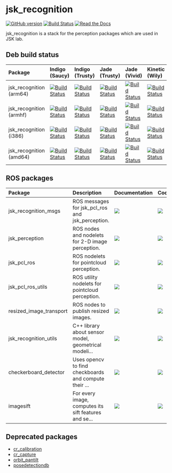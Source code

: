 jsk\_recognition
===============

[![GitHub version](https://badge.fury.io/gh/jsk-ros-pkg%2Fjsk_recognition.svg)](https://badge.fury.io/gh/jsk-ros-pkg%2Fjsk_recognition)
[![Build Status](https://travis-ci.org/jsk-ros-pkg/jsk_recognition.svg)](https://travis-ci.org/jsk-ros-pkg/jsk_recognition)
[![Read the Docs](https://readthedocs.org/projects/jsk-docs/badge/?version=latest)](http://jsk-docs.readthedocs.org/en/latest/jsk_recognition/doc/index.html)

jsk_recognition is a stack for the perception packages which are used in JSK lab.


Deb build status
----------------

| Package                 | Indigo (Saucy)                                                                                                                                                                                         | Indigo (Trusty)                                                                                                                                                                                          | Jade (Trusty)                                                                                                                                                                                            | Jade (Vivid)                                                                                                                                                                                           | Kinetic (Wily)                                                                                                                                                                                       | Kinetic (Xenial)                                                                                                                                                                                           |
|:------------------------|:-------------------------------------------------------------------------------------------------------------------------------------------------------------------------------------------------------|:---------------------------------------------------------------------------------------------------------------------------------------------------------------------------------------------------------|:---------------------------------------------------------------------------------------------------------------------------------------------------------------------------------------------------------|:-------------------------------------------------------------------------------------------------------------------------------------------------------------------------------------------------------|:-----------------------------------------------------------------------------------------------------------------------------------------------------------------------------------------------------|:-----------------------------------------------------------------------------------------------------------------------------------------------------------------------------------------------------------|
| jsk_recognition (arm64) | [![Build Status](http://build.ros.org/job/Ibin_arm_uSv8__jsk_recognition__ubuntu_saucy_arm64__binary/badge/icon)](http://build.ros.org/job/Ibin_arm_uSv8__jsk_recognition__ubuntu_saucy_arm64__binary) | [![Build Status](http://build.ros.org/job/Ibin_arm_uTv8__jsk_recognition__ubuntu_trusty_arm64__binary/badge/icon)](http://build.ros.org/job/Ibin_arm_uTv8__jsk_recognition__ubuntu_trusty_arm64__binary) | [![Build Status](http://build.ros.org/job/Jbin_arm_uTv8__jsk_recognition__ubuntu_trusty_arm64__binary/badge/icon)](http://build.ros.org/job/Jbin_arm_uTv8__jsk_recognition__ubuntu_trusty_arm64__binary) | [![Build Status](http://build.ros.org/job/Jbin_arm_uVv8__jsk_recognition__ubuntu_vivid_arm64__binary/badge/icon)](http://build.ros.org/job/Jbin_arm_uVv8__jsk_recognition__ubuntu_vivid_arm64__binary) | [![Build Status](http://build.ros.org/job/Kbin_arm_uWv8__jsk_recognition__ubuntu_wily_arm64__binary/badge/icon)](http://build.ros.org/job/Kbin_arm_uWv8__jsk_recognition__ubuntu_wily_arm64__binary) | [![Build Status](http://build.ros.org/job/Kbin_uxv8_uXv8__jsk_recognition__ubuntu_xenial_arm64__binary/badge/icon)](http://build.ros.org/job/Kbin_uxv8_uXv8__jsk_recognition__ubuntu_xenial_arm64__binary) |
| jsk_recognition (armhf) | [![Build Status](http://build.ros.org/job/Ibin_arm_uShf__jsk_recognition__ubuntu_saucy_armhf__binary/badge/icon)](http://build.ros.org/job/Ibin_arm_uShf__jsk_recognition__ubuntu_saucy_armhf__binary) | [![Build Status](http://build.ros.org/job/Ibin_arm_uThf__jsk_recognition__ubuntu_trusty_armhf__binary/badge/icon)](http://build.ros.org/job/Ibin_arm_uThf__jsk_recognition__ubuntu_trusty_armhf__binary) | [![Build Status](http://build.ros.org/job/Jbin_arm_uThf__jsk_recognition__ubuntu_trusty_armhf__binary/badge/icon)](http://build.ros.org/job/Jbin_arm_uThf__jsk_recognition__ubuntu_trusty_armhf__binary) | [![Build Status](http://build.ros.org/job/Jbin_arm_uVhf__jsk_recognition__ubuntu_vivid_armhf__binary/badge/icon)](http://build.ros.org/job/Jbin_arm_uVhf__jsk_recognition__ubuntu_vivid_armhf__binary) | [![Build Status](http://build.ros.org/job/Kbin_arm_uWhf__jsk_recognition__ubuntu_wily_armhf__binary/badge/icon)](http://build.ros.org/job/Kbin_arm_uWhf__jsk_recognition__ubuntu_wily_armhf__binary) | [![Build Status](http://build.ros.org/job/Kbin_uxhf_uXhf__jsk_recognition__ubuntu_xenial_armhf__binary/badge/icon)](http://build.ros.org/job/Kbin_uxhf_uXhf__jsk_recognition__ubuntu_xenial_armhf__binary) |
| jsk_recognition (i386)  | [![Build Status](http://build.ros.org/job/Ibin_uS32__jsk_recognition__ubuntu_saucy_i386__binary/badge/icon)](http://build.ros.org/job/Ibin_uS32__jsk_recognition__ubuntu_saucy_i386__binary)           | [![Build Status](http://build.ros.org/job/Ibin_uT32__jsk_recognition__ubuntu_trusty_i386__binary/badge/icon)](http://build.ros.org/job/Ibin_uT32__jsk_recognition__ubuntu_trusty_i386__binary)           | [![Build Status](http://build.ros.org/job/Jbin_uT32__jsk_recognition__ubuntu_trusty_i386__binary/badge/icon)](http://build.ros.org/job/Jbin_uT32__jsk_recognition__ubuntu_trusty_i386__binary)           | [![Build Status](http://build.ros.org/job/Jbin_uV32__jsk_recognition__ubuntu_vivid_i386__binary/badge/icon)](http://build.ros.org/job/Jbin_uV32__jsk_recognition__ubuntu_vivid_i386__binary)           | [![Build Status](http://build.ros.org/job/Kbin_uW32__jsk_recognition__ubuntu_wily_i386__binary/badge/icon)](http://build.ros.org/job/Kbin_uW32__jsk_recognition__ubuntu_wily_i386__binary)           | [![Build Status](http://build.ros.org/job/Kbin_uX32__jsk_recognition__ubuntu_xenial_i386__binary/badge/icon)](http://build.ros.org/job/Kbin_uX32__jsk_recognition__ubuntu_xenial_i386__binary)             |
| jsk_recognition (amd64) | [![Build Status](http://build.ros.org/job/Ibin_uS64__jsk_recognition__ubuntu_saucy_amd64__binary/badge/icon)](http://build.ros.org/job/Ibin_uS64__jsk_recognition__ubuntu_saucy_amd64__binary)         | [![Build Status](http://build.ros.org/job/Ibin_uT64__jsk_recognition__ubuntu_trusty_amd64__binary/badge/icon)](http://build.ros.org/job/Ibin_uT64__jsk_recognition__ubuntu_trusty_amd64__binary)         | [![Build Status](http://build.ros.org/job/Jbin_uT64__jsk_recognition__ubuntu_trusty_amd64__binary/badge/icon)](http://build.ros.org/job/Jbin_uT64__jsk_recognition__ubuntu_trusty_amd64__binary)         | [![Build Status](http://build.ros.org/job/Jbin_uV64__jsk_recognition__ubuntu_vivid_amd64__binary/badge/icon)](http://build.ros.org/job/Jbin_uV64__jsk_recognition__ubuntu_vivid_amd64__binary)         | [![Build Status](http://build.ros.org/job/Kbin_uW64__jsk_recognition__ubuntu_wily_amd64__binary/badge/icon)](http://build.ros.org/job/Kbin_uW64__jsk_recognition__ubuntu_wily_amd64__binary)         | [![Build Status](http://build.ros.org/job/Kbin_uX64__jsk_recognition__ubuntu_xenial_amd64__binary/badge/icon)](http://build.ros.org/job/Kbin_uX64__jsk_recognition__ubuntu_xenial_amd64__binary)           |


ROS packages
------------

| Package                 | Description                                           | Documentation                                                                                                                                       | Code                                                                                                                                             |
|:------------------------|:------------------------------------------------------|:----------------------------------------------------------------------------------------------------------------------------------------------------|:-------------------------------------------------------------------------------------------------------------------------------------------------|
| jsk_recognition_msgs    | ROS messages for jsk_pcl_ros and jsk_perception.      | [![](https://img.shields.io/badge/docs-here-brightgreen.svg)](http://wiki.ros.org/jsk_recognition_msgs)                                             | [![](https://img.shields.io/badge/code-here-brightgreen.svg)](http://github.com/jsk-ros-pkg/jsk_recognition/tree/master/jsk_recognition_msgs)    |
| jsk_perception          | ROS nodes and nodelets for 2-D image perception.      | [![](https://img.shields.io/badge/docs-here-brightgreen.svg)](http://jsk-docs.readthedocs.io/en/latest/jsk_recognition/doc/jsk_perception)          | [![](https://img.shields.io/badge/code-here-brightgreen.svg)](http://github.com/jsk-ros-pkg/jsk_recognition/tree/master/jsk_perception)          |
| jsk_pcl_ros             | ROS nodelets for pointcloud perception.               | [![](https://img.shields.io/badge/docs-here-brightgreen.svg)](http://jsk-docs.readthedocs.io/en/latest/jsk_recognition/doc/jsk_pcl_ros)             | [![](https://img.shields.io/badge/code-here-brightgreen.svg)](http://github.com/jsk-ros-pkg/jsk_recognition/tree/master/jsk_pcl_ros)             |
| jsk_pcl_ros_utils       | ROS utility nodelets for pointcloud perception.       | [![](https://img.shields.io/badge/docs-here-brightgreen.svg)](http://jsk-docs.readthedocs.io/en/latest/jsk_recognition/doc/jsk_pcl_ros_utils)       | [![](https://img.shields.io/badge/code-here-brightgreen.svg)](http://github.com/jsk-ros-pkg/jsk_recognition/tree/master/jsk_pcl_ros_utils)       |
| resized_image_transport | ROS nodes to publish resized images.                  | [![](https://img.shields.io/badge/docs-here-brightgreen.svg)](http://jsk-docs.readthedocs.io/en/latest/jsk_recognition/doc/resized_image_transport) | [![](https://img.shields.io/badge/code-here-brightgreen.svg)](http://github.com/jsk-ros-pkg/jsk_recognition/tree/master/resized_image_transport) |
| jsk_recognition_utils   | C++ library about sensor model, geometrical modeli... | [![](https://img.shields.io/badge/docs-here-brightgreen.svg)](http://jsk-docs.readthedocs.io/en/latest/jsk_recognition/jsk_recognition_utils)       | [![](https://img.shields.io/badge/code-here-brightgreen.svg)](http://github.com/jsk-ros-pkg/jsk_recognition/tree/master/jsk_recognition_utils)   |
| checkerboard_detector   | Uses opencv to find checkboards and compute their ... | [![](https://img.shields.io/badge/docs-here-brightgreen.svg)](http://jsk-docs.readthedocs.io/en/latest/jsk_recognition/doc/checkerboard_detector)   | [![](https://img.shields.io/badge/code-here-brightgreen.svg)](http://github.com/jsk-ros-pkg/jsk_recognition/tree/master/checkerboard_detector)   |
| imagesift               | For every image, computes its sift features and se... | [![](https://img.shields.io/badge/docs-here-brightgreen.svg)](http://jsk-docs.readthedocs.io/en/latest/jsk_recognition/doc/imagesift)               | [![](https://img.shields.io/badge/code-here-brightgreen.svg)](http://github.com/jsk-ros-pkg/jsk_recognition/tree/master/imagesift)               |


Deprecated packages
-------------------
* [cr\_calibration](https://github.com/jsk-ros-pkg/jsk_recognition/tree/master/cr_calibration)
* [cr\_capture](https://github.com/jsk-ros-pkg/jsk_recognition/tree/master/cr_capture)
* [orbit\_pantilt](https://github.com/jsk-ros-pkg/jsk_recognition/tree/master/orbit_pantilt)
* [posedetectiondb](https://github.com/jsk-ros-pkg/jsk_recognition/tree/master/posedetectiondb)
